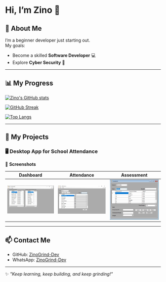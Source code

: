 # Hi, I’m Zino 👋  

## 🚀 About Me  
I’m a beginner developer just starting out.  
My goals:  
- Become a skilled **Software Developer** 💻  
- Explore **Cyber Security** 🔐  

---

## 📊 My Progress  
[![Zino's GitHub stats](https://github-readme-stats.vercel.app/api?username=ZinoGrind-Dev&show_icons=true&theme=shades-of-purple)](https://github.com/anuraghazra/github-readme-stats)  

[![GitHub Streak](https://streak-stats.demolab.com?user=ZinoGrind-Dev&theme=shades-of-purple&border_radius=8)](https://git.io/streak-stats)  

[![Top Langs](https://github-readme-stats.vercel.app/api/top-langs/?username=ZinoGrind-Dev&layout=compact&theme=shades-of-purple)](https://github.com/anuraghazra/github-readme-stats)  

---

## 💼 My Projects  

### 🖥 Desktop App for School Attendance  
📸 **Screenshots**  

| Dashboard | Attendance | Assessment |
|-----------|------------|------------|
| <img src="https://github.com/ZinoGrind-Dev/ZinoGrind-Dev/blob/main/DesktopApp_dashboard.jpeg" width="350"/> | <img src="https://github.com/ZinoGrind-Dev/ZinoGrind-Dev/blob/main/DesktopApp_Attendance.jpeg" width="350"/> | <img src="https://github.com/ZinoGrind-Dev/ZinoGrind-Dev/blob/main/DesktopApp_Assesment.jpeg" width="350"/> |

---

## 📫 Contact Me  
- GitHub: [ZinoGrind-Dev](https://github.com/ZinoGrind-Dev)  
- WhatsApp: [ZinoGrind-Dev](Https://wa.me/628979614596)  

---

✨ *"Keep learning, keep building, and keep grinding!"*  

